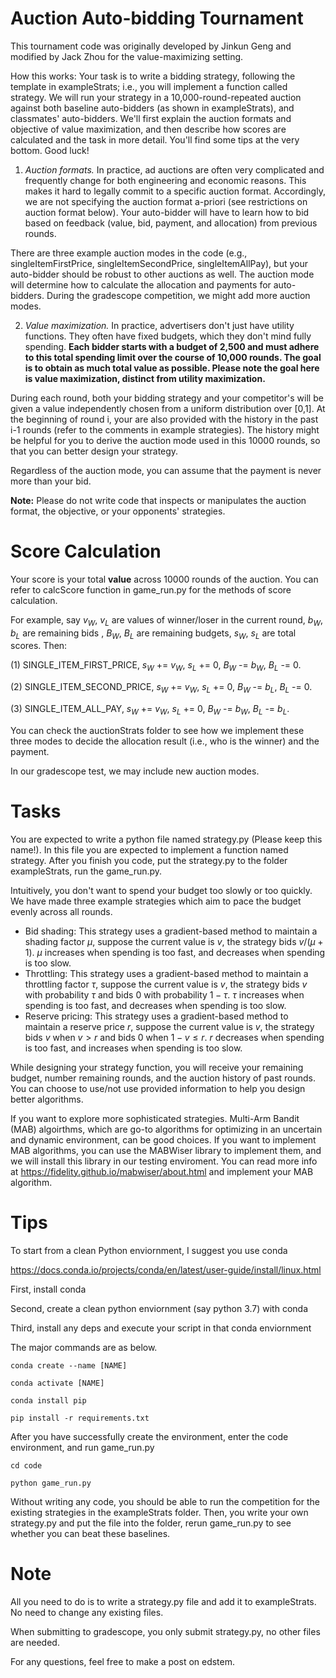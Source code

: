 # Auction Auto-bidding Tournament

This tournament code was originally developed by Jinkun Geng and modified by Jack Zhou for the value-maximizing setting.


How this works:
Your task is to write a bidding strategy, following the template in exampleStrats; i.e., you will implement a function called strategy. We will run your strategy in a 10,000-round-repeated auction against both baseline auto-bidders (as shown in exampleStrats), and classmates' auto-bidders. We'll first explain the auction formats and objective of value maximization, and then describe how scores are calculated and the task in more detail. You'll find some tips at the very bottom. Good luck!

1) _Auction formats._ In practice, ad auctions are often very complicated and frequently change for both engineering and economic reasons. This makes it hard to legally commit to a specific auction format. Accordingly, we are not specifying the auction format a-priori (see restrictions on auction format below). Your auto-bidder will have to learn how to bid based on feedback (value, bid, payment, and allocation) from previous rounds.

There are three example auction modes in the code (e.g., singleItemFirstPrice, singleItemSecondPrice,
singleItemAllPay), but your auto-bidder should be robust to other auctions as well. The auction mode will determine how to calculate the allocation and payments for auto-bidders. During the gradescope competition, we might add more auction modes.

2) _Value maximization._ In practice, advertisers don't just have utility functions. They often have fixed budgets, which they don't mind fully spending.  **Each bidder starts with a budget of 2,500 and must adhere to this total spending limit over the course of 10,000 rounds. The goal is to obtain as much total value as possible. Please note the goal here is value maximization, distinct from utility maximization.**

During each round, both your bidding strategy and your competitor's will be given a value independently chosen from a uniform distribution over [0,1]. At the beginning of round i, your are also provided with the history in the past i-1 rounds (refer to the comments in example strategies). The history might be helpful for you to derive the auction mode used in this 10000 rounds, so that you can better design your strategy. 

Regardless of the auction mode, you can assume that the payment is never more than your bid.

**Note:** Please do not write code that inspects or manipulates the auction format, the objective, or your opponents' strategies.


# Score Calculation
Your score is your total **value** across 10000 rounds of the auction.
You can refer to calcScore function in game_run.py for the methods of score calculation.

For example, say $v_W$, $v_L$ are values of winner/loser in the current round, $b_W$, $b_L$ are remaining bids , $B_W$, $B_L$ are remaining budgets, $s_W$, $s_L$ are total scores.
Then:


(1) SINGLE_ITEM_FIRST_PRICE, 
$s_W$ += $v_W$,
$s_L$ += $0$,
$B_W$ -= $b_W$,
$B_L$ -= $0$.

(2) SINGLE_ITEM_SECOND_PRICE, 
$s_W$ += $v_W$,
$s_L$ += $0$,
$B_W$ -= $b_L$,
$B_L$ -= $0$.

(3) SINGLE_ITEM_ALL_PAY, 
$s_W$ += $v_W$,
$s_L$ += $0$,
$B_W$ -= $b_W$,
$B_L$ -= $b_L$.

You can check the auctionStrats folder to see how we implement these three modes to decide the allocation result (i.e., who is the winner) and the payment.

In our gradescope test, we may include new auction modes.


# Tasks
You are expected to write a python file named strategy.py (Please keep this name!). In this file you are expected to implement a function named strategy. After you finish you code, put the strategy.py to the folder exampleStrats, run the game_run.py.

Intuitively, you don't want to spend your budget too slowly or too quickly. We have made three example strategies which aim to pace the budget evenly across all rounds. 
- Bid shading: This strategy uses a gradient-based method to maintain a shading factor $\mu$, suppose the current value is $v$, the strategy bids $v / (\mu + 1)$. $\mu$ increases when spending is too fast, and decreases when spending is too slow.
- Throttling: This strategy uses a gradient-based method to maintain a throttling factor $\tau$, suppose the current value is $v$, the strategy bids $v$ with probability $\tau$ and bids $0$ with probability $1-\tau$. $\tau$ increases when spending is too fast, and decreases when spending is too slow.
- Reserve pricing:  This strategy uses a gradient-based method to maintain a reserve price $r$, suppose the current value is $v$, the strategy bids $v$ when $v > r$ and bids $0$ when  $1-v \le r$. $r$ decreases when spending is too fast, and increases when spending is too slow.


While designing your strategy function, you will receive your remaining budget, number remaining rounds, and the auction history of past rounds. You can choose to use/not use provided information to help you design better algorithms.

If you want to explore more sophisticated strategies. Multi-Arm Bandit (MAB) algoirthms, which are go-to algorithms for optimizing in an uncertain and dynamic environment, can be good choices. If you want to implement MAB algorithms, you can use the MABWiser library to implement them, and we will install this library in our testing enviroment. You can read more info at https://fidelity.github.io/mabwiser/about.html and implement your MAB algorithm.


# Tips

To start from a clean Python enviornment, I suggest you use conda 

https://docs.conda.io/projects/conda/en/latest/user-guide/install/linux.html

First, install conda

Second, create a clean python enviornment (say python 3.7) with conda

Third, install any deps and execute your script in that conda enviornment 

The major commands are as below. 

```
conda create --name [NAME]

conda activate [NAME]

conda install pip

pip install -r requirements.txt
```

After you have successfully create the environment, enter the code environment, and run game_run.py

```
cd code 

python game_run.py
```

Without writing any code, you should be able to run the competition for the existing strategies in the exampleStrats folder. Then, you write your own strategy.py and put the file into the folder, rerun game_run.py to see whether you can beat these baselines.


# Note

All you need to do is to write a strategy.py file and add it to exampleStrats. No need to change any existing files.

When submitting to gradescope, you only submit strategy.py, no other files are needed.

For any questions, feel free to make a post on edstem.
